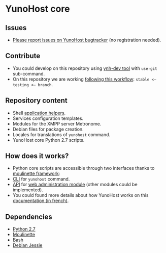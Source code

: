 # YunoHost core
## Issues
- [Please report issues on YunoHost bugtracker](https://dev.yunohost.org/projects/yunohost/issues) (no registration needed).

## Contribute
- You could develop on this repository using [ynh-dev tool](https://github.com/YunoHost/ynh-dev) with `use-git`  sub-command.
- On this repository we are working [following this workflow](https://yunohost.org/#/build_system_en): `stable <— testing <— branch`.

## Repository content
- Shell [application helpers](https://yunohost.org/#/packaging_apps_helpers_en).
- Services configuration templates.
- Modules for the XMPP server Metronome.
- Debian files for package creation.
- Locales for translations of `yunohost` command.
- YunoHost core Python 2.7 scripts.

## How does it works?
- Python core scripts are accessible through two interfaces thanks to [moulinette framework](https://github.com/YunoHost/moulinette):
 - [CLI](https://en.wikipedia.org/wiki/Command-line_interface) for `yunohost` command.
 - [API](https://en.wikipedia.org/wiki/Application_programming_interface) for [web administration module](https://github.com/YunoHost/yunohost-admin) (other modules could be implemented).
- You could found more details about how YunoHost works on this [documentation (in french)](https://yunohost.org/#/package_list_fr).

## Dependencies
- [Python 2.7](https://www.python.org/download/releases/2.7)
- [Moulinette](https://github.com/YunoHost/moulinette)
- [Bash](https://www.gnu.org/software/bash/bash.html)
- [Debian Jessie](https://www.debian.org/releases/jessie)
